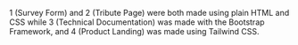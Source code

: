 1 (Survey Form) and 2 (Tribute Page) were both made using plain HTML and CSS while 
3 (Technical Documentation) was made with the Bootstrap Framework, and 4 (Product Landing) 
was made using Tailwind CSS.

